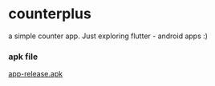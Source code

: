 # counterplus

a simple counter app. Just exploring flutter - android apps :)

### apk file
[app-release.apk](app-release.apk)
